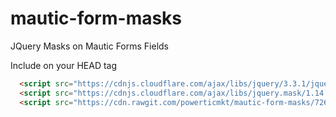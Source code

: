 # mautic-form-masks
JQuery Masks on Mautic Forms Fields

Include on your HEAD tag

````html
  <script src="https://cdnjs.cloudflare.com/ajax/libs/jquery/3.3.1/jquery.min.js"></script>
  <script src="https://cdnjs.cloudflare.com/ajax/libs/jquery.mask/1.14.15/jquery.mask.min.js"></script>
  <script src="https://cdn.rawgit.com/powerticmkt/mautic-form-masks/726c8fce/mautic-form-masks.js"></script>
````
